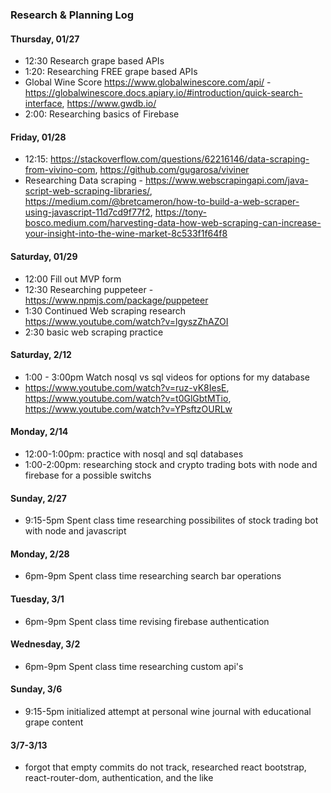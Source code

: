 ### Research & Planning Log
#### Thursday, 01/27
* 12:30 Research grape based APIs
* 1:20: Researching FREE grape based APIs
* Global Wine Score https://www.globalwinescore.com/api/ - https://globalwinescore.docs.apiary.io/#introduction/quick-search-interface, https://www.gwdb.io/
* 2:00: Researching basics of Firebase

#### Friday, 01/28
* 12:15: https://stackoverflow.com/questions/62216146/data-scraping-from-vivino-com, https://github.com/gugarosa/viviner
* Researching Data scraping - https://www.webscrapingapi.com/java-script-web-scraping-libraries/, https://medium.com/@bretcameron/how-to-build-a-web-scraper-using-javascript-11d7cd9f77f2, https://tony-bosco.medium.com/harvesting-data-how-web-scraping-can-increase-your-insight-into-the-wine-market-8c533f1f64f8

#### Saturday, 01/29
* 12:00 Fill out MVP form
* 12:30 Researching puppeteer - https://www.npmjs.com/package/puppeteer
* 1:30 Continued Web scraping research https://www.youtube.com/watch?v=lgyszZhAZOI
* 2:30 basic web scraping practice

#### Saturday, 2/12
* 1:00 - 3:00pm Watch nosql vs sql videos for options for my database 
* https://www.youtube.com/watch?v=ruz-vK8IesE, https://www.youtube.com/watch?v=t0GlGbtMTio,
https://www.youtube.com/watch?v=YPsftzOURLw

#### Monday, 2/14
* 12:00-1:00pm: practice with nosql and sql databases
* 1:00-2:00pm: researching stock and crypto trading bots with node and firebase for a possible switchs

#### Sunday, 2/27
* 9:15-5pm Spent class time researching possibilites of stock trading bot with node and javascript

#### Monday, 2/28
* 6pm-9pm Spent class time researching search bar operations

#### Tuesday, 3/1
* 6pm-9pm Spent class time revising firebase authentication

#### Wednesday, 3/2
* 6pm-9pm Spent class time researching custom api's

#### Sunday, 3/6
* 9:15-5pm initialized attempt at personal wine journal with educational grape content

#### 3/7-3/13 
* forgot that empty commits do not track, researched react bootstrap, react-router-dom, authentication, and the like
